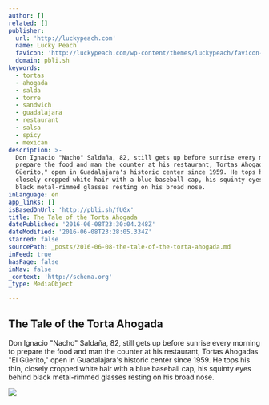 ```yaml
---
author: []
related: []
publisher:
  url: 'http://luckypeach.com'
  name: Lucky Peach
  favicon: 'http://luckypeach.com/wp-content/themes/luckypeach/favicon-16x16.png'
  domain: pbli.sh
keywords:
  - tortas
  - ahogada
  - salda
  - torre
  - sandwich
  - guadalajara
  - restaurant
  - salsa
  - spicy
  - mexican
description: >-
  Don Ignacio "Nacho" Saldaña, 82, still gets up before sunrise every morning to
  prepare the food and man the counter at his restaurant, Tortas Ahogadas "El
  Güerito," open in Guadalajara's historic center since 1959. He tops his thin,
  closely cropped white hair with a blue baseball cap, his squinty eyes behind
  black metal-rimmed glasses resting on his broad nose.
inLanguage: en
app_links: []
isBasedOnUrl: 'http://pbli.sh/fUGx'
title: The Tale of the Torta Ahogada
datePublished: '2016-06-08T23:30:04.248Z'
dateModified: '2016-06-08T23:28:05.334Z'
starred: false
sourcePath: _posts/2016-06-08-the-tale-of-the-torta-ahogada.md
inFeed: true
hasPage: false
inNav: false
_context: 'http://schema.org'
_type: MediaObject

---
```

<article style=""><h1>The Tale of the Torta Ahogada</h1><p>Don Ignacio "Nacho" Saldaña, 82, still gets up before sunrise every morning to prepare the food and man the counter at his restaurant, Tortas Ahogadas "El Güerito," open in Guadalajara's historic center since 1959. He tops his thin, closely cropped white hair with a blue baseball cap, his squinty eyes behind black metal-rimmed glasses resting on his broad nose.</p><img src="http://luckypeach.com/wp-content/uploads/2015/07/saldana-portrait-tovin-lapan-forweb.jpg" /></article>